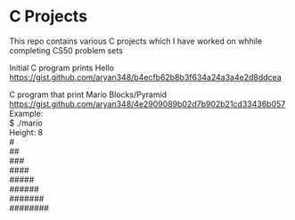 # C Projects
This repo contains various C projects which I have worked on whhile completing CS50 problem sets

Initial C program prints Hello 
https://gist.github.com/aryan348/b4ecfb62b8b3f634a24a3a4e2d8ddcea <br/>

C program that print Mario Blocks/Pyramid <br/>
https://gist.github.com/aryan348/4e2909089b02d7b902b21cd33436b057 <br/>
Example: <br/>
$ ./mario<br/>
Height: 8<br/>
       #<br/>
      ##<br/>
     ###<br/>
    ####<br/>
   #####<br/>
  ######<br/>
 #######<br/>
########<br/>
